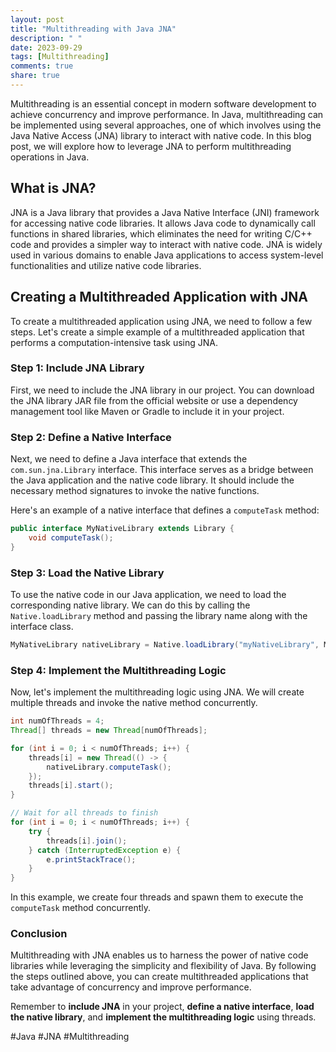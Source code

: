 ```yaml
---
layout: post
title: "Multithreading with Java JNA"
description: " "
date: 2023-09-29
tags: [Multithreading]
comments: true
share: true
---
```


Multithreading is an essential concept in modern software development to achieve concurrency and improve performance. In Java, multithreading can be implemented using several approaches, one of which involves using the Java Native Access (JNA) library to interact with native code. In this blog post, we will explore how to leverage JNA to perform multithreading operations in Java.

## What is JNA?

JNA is a Java library that provides a Java Native Interface (JNI) framework for accessing native code libraries. It allows Java code to dynamically call functions in shared libraries, which eliminates the need for writing C/C++ code and provides a simpler way to interact with native code. JNA is widely used in various domains to enable Java applications to access system-level functionalities and utilize native code libraries.

## Creating a Multithreaded Application with JNA

To create a multithreaded application using JNA, we need to follow a few steps. Let's create a simple example of a multithreaded application that performs a computation-intensive task using JNA.

### Step 1: Include JNA Library

First, we need to include the JNA library in our project. You can download the JNA library JAR file from the official website or use a dependency management tool like Maven or Gradle to include it in your project.

### Step 2: Define a Native Interface

Next, we need to define a Java interface that extends the `com.sun.jna.Library` interface. This interface serves as a bridge between the Java application and the native code library. It should include the necessary method signatures to invoke the native functions.

Here's an example of a native interface that defines a `computeTask` method:

```java
public interface MyNativeLibrary extends Library {
    void computeTask();
}
```

### Step 3: Load the Native Library

To use the native code in our Java application, we need to load the corresponding native library. We can do this by calling the `Native.loadLibrary` method and passing the library name along with the interface class.

```java
MyNativeLibrary nativeLibrary = Native.loadLibrary("myNativeLibrary", MyNativeLibrary.class);
```

### Step 4: Implement the Multithreading Logic

Now, let's implement the multithreading logic using JNA. We will create multiple threads and invoke the native method concurrently.

```java
int numOfThreads = 4;
Thread[] threads = new Thread[numOfThreads];

for (int i = 0; i < numOfThreads; i++) {
    threads[i] = new Thread(() -> {
        nativeLibrary.computeTask();
    });
    threads[i].start();
}

// Wait for all threads to finish
for (int i = 0; i < numOfThreads; i++) {
    try {
        threads[i].join();
    } catch (InterruptedException e) {
        e.printStackTrace();
    }
}
```

In this example, we create four threads and spawn them to execute the `computeTask` method concurrently.

### Conclusion

Multithreading with JNA enables us to harness the power of native code libraries while leveraging the simplicity and flexibility of Java. By following the steps outlined above, you can create multithreaded applications that take advantage of concurrency and improve performance.

Remember to **include JNA** in your project, **define a native interface**, **load the native library**, and **implement the multithreading logic** using threads.

#Java #JNA #Multithreading